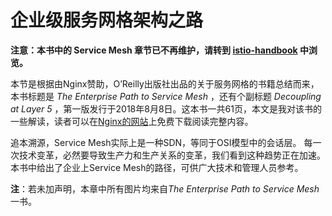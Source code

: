 # 企业级服务网格架构之路

**注意：本书中的 Service Mesh 章节已不再维护，请转到 [istio-handbook](https://jimmysong.io/istio-handbook) 中浏览。**

本节是根据由Nginx赞助，O’Reilly出版社出品的关于服务网格的书籍总结而来，本书标题是 _The Enterprise Path to Service Mesh_ ，还有个副标题 _Decoupling at Layer 5_ ，第一版发行于2018年8月8日。这本书一共61页，本文是我对该书的一些解读，读者可以在[Nginx的网站](https://www.nginx.com/resources/library/the-enterprise-path-to-service-mesh-architectures/)上免费下载阅读完整内容。

追本溯源，Service Mesh实际上是一种SDN，等同于OSI模型中的会话层。 每一次技术变革，必然要导致生产力和生产关系的变革，我们看到这种趋势正在加速。本书中给出了企业上Service Mesh的路径，可供广大技术和管理人员参考。

**注**：若未加声明，本章中所有图片均来自*The Enterprise Path to Service Mesh*一书。